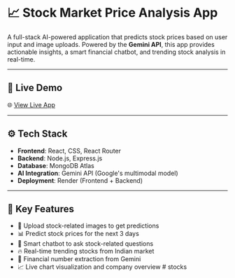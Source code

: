 # 📈 Stock Market Price Analysis App

A full-stack AI-powered application that predicts stock prices based on user input and image uploads. Powered by the **Gemini API**, this app provides actionable insights, a smart financial chatbot, and trending stock analysis in real-time.

---

## 🚀 Live Demo

🌐 [View Live App](https://stock-market-price-analysis-1.onrender.com)

---

## ⚙️ Tech Stack

- **Frontend**: React, CSS, React Router
- **Backend**: Node.js, Express.js
- **Database**: MongoDB Atlas
- **AI Integration**: Gemini API (Google's multimodal model)
- **Deployment**: Render (Frontend + Backend)

---

## 🔮 Key Features

- 📸 Upload stock-related images to get predictions
- 📊 Predict stock prices for the next 3 days
- 🧠 Smart chatbot to ask stock-related questions
- 🔥 Real-time trending stocks from Indian market
- 🧾 Financial number extraction from Gemini
- 📈 Live chart visualization and company overview
#   s t o c k s  
 